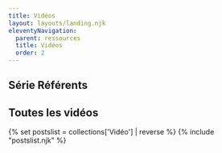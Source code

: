 ```yaml
---
title: Vidéos
layout: layouts/landing.njk
eleventyNavigation:
  parent: ressources
  title: Vidéos
  order: 2
---
```

<h2>Série Référents</h2>

<h2>Toutes les vidéos</h2>
{% set postslist = collections['Vidéo'] | reverse %}
{% include "postslist.njk" %}
